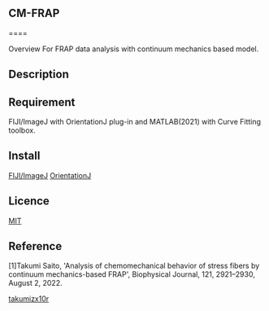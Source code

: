 ## CM-FRAP
====

Overview
For FRAP data analysis with continuum mechanics based model.
## Description

## Requirement
FIJI/ImageJ with OrientationJ plug-in and MATLAB(2021) with Curve Fitting toolbox.
## Install
[FIJI/ImageJ](https://imagej.net/software/fiji/downloads)
[OrientationJ](http://bigwww.epfl.ch/demo/orientation/)

## Licence
[MIT](https://github.com/takumizx10r)

## Reference
[1]Takumi Saito, 'Analysis of chemomechanical behavior of stress fibers by continuum mechanics-based FRAP', Biophysical Journal, 121, 2921–2930, August 2, 2022.

[takumizx10r](https://github.com/takumizx10r)
